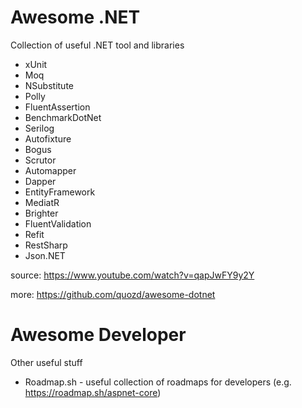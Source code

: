 # Awesome .NET
Collection of useful .NET tool and libraries

- xUnit
- Moq
- NSubstitute
- Polly
- FluentAssertion
- BenchmarkDotNet
- Serilog
- Autofixture
- Bogus
- Scrutor
- Automapper
- Dapper
- EntityFramework
- MediatR
- Brighter
- FluentValidation
- Refit
- RestSharp
- Json.NET

source: https://www.youtube.com/watch?v=qapJwFY9y2Y

more: https://github.com/quozd/awesome-dotnet

# Awesome Developer
Other useful stuff

- Roadmap.sh - useful collection of roadmaps for developers (e.g. https://roadmap.sh/aspnet-core)
